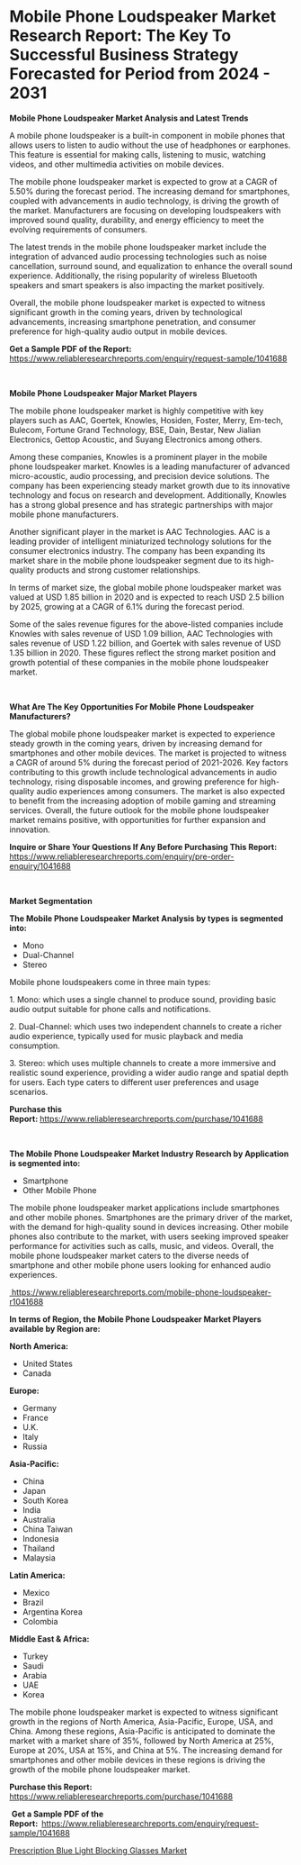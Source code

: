 <p><h1>Mobile Phone Loudspeaker Market Research Report: The Key To Successful Business Strategy Forecasted for Period from 2024 - 2031</h1></p><p><strong>Mobile Phone Loudspeaker Market Analysis and Latest Trends</strong></p>
<p><p>A mobile phone loudspeaker is a built-in component in mobile phones that allows users to listen to audio without the use of headphones or earphones. This feature is essential for making calls, listening to music, watching videos, and other multimedia activities on mobile devices.</p><p>The mobile phone loudspeaker market is expected to grow at a CAGR of 5.50% during the forecast period. The increasing demand for smartphones, coupled with advancements in audio technology, is driving the growth of the market. Manufacturers are focusing on developing loudspeakers with improved sound quality, durability, and energy efficiency to meet the evolving requirements of consumers.</p><p>The latest trends in the mobile phone loudspeaker market include the integration of advanced audio processing technologies such as noise cancellation, surround sound, and equalization to enhance the overall sound experience. Additionally, the rising popularity of wireless Bluetooth speakers and smart speakers is also impacting the market positively.</p><p>Overall, the mobile phone loudspeaker market is expected to witness significant growth in the coming years, driven by technological advancements, increasing smartphone penetration, and consumer preference for high-quality audio output in mobile devices.</p></p>
<p><strong>Get a Sample PDF of the Report:&nbsp;</strong> <a href="https://www.reliableresearchreports.com/enquiry/request-sample/1041688">https://www.reliableresearchreports.com/enquiry/request-sample/1041688</a></p>
<p>&nbsp;</p>
<p><strong>Mobile Phone Loudspeaker Major Market Players</strong></p>
<p><p>The mobile phone loudspeaker market is highly competitive with key players such as AAC, Goertek, Knowles, Hosiden, Foster, Merry, Em-tech, Bulecom, Fortune Grand Technology, BSE, Dain, Bestar, New Jialian Electronics, Gettop Acoustic, and Suyang Electronics among others.</p><p>Among these companies, Knowles is a prominent player in the mobile phone loudspeaker market. Knowles is a leading manufacturer of advanced micro-acoustic, audio processing, and precision device solutions. The company has been experiencing steady market growth due to its innovative technology and focus on research and development. Additionally, Knowles has a strong global presence and has strategic partnerships with major mobile phone manufacturers.</p><p>Another significant player in the market is AAC Technologies. AAC is a leading provider of intelligent miniaturized technology solutions for the consumer electronics industry. The company has been expanding its market share in the mobile phone loudspeaker segment due to its high-quality products and strong customer relationships.</p><p>In terms of market size, the global mobile phone loudspeaker market was valued at USD 1.85 billion in 2020 and is expected to reach USD 2.5 billion by 2025, growing at a CAGR of 6.1% during the forecast period.</p><p>Some of the sales revenue figures for the above-listed companies include Knowles with sales revenue of USD 1.09 billion, AAC Technologies with sales revenue of USD 1.22 billion, and Goertek with sales revenue of USD 1.35 billion in 2020. These figures reflect the strong market position and growth potential of these companies in the mobile phone loudspeaker market.</p></p>
<p>&nbsp;</p>
<p><strong>What Are The Key Opportunities For Mobile Phone Loudspeaker Manufacturers?</strong></p>
<p><p>The global mobile phone loudspeaker market is expected to experience steady growth in the coming years, driven by increasing demand for smartphones and other mobile devices. The market is projected to witness a CAGR of around 5% during the forecast period of 2021-2026. Key factors contributing to this growth include technological advancements in audio technology, rising disposable incomes, and growing preference for high-quality audio experiences among consumers. The market is also expected to benefit from the increasing adoption of mobile gaming and streaming services. Overall, the future outlook for the mobile phone loudspeaker market remains positive, with opportunities for further expansion and innovation.</p></p>
<p><strong>Inquire or Share Your Questions If Any Before Purchasing This Report:</strong> <a href="https://www.reliableresearchreports.com/enquiry/pre-order-enquiry/1041688">https://www.reliableresearchreports.com/enquiry/pre-order-enquiry/1041688</a></p>
<p>&nbsp;</p>
<p><strong>Market Segmentation</strong></p>
<p><strong>The Mobile Phone Loudspeaker Market Analysis by types is segmented into:</strong></p>
<p><ul><li>Mono</li><li>Dual-Channel</li><li>Stereo</li></ul></p>
<p><p>Mobile phone loudspeakers come in three main types: </p><p>1. Mono: which uses a single channel to produce sound, providing basic audio output suitable for phone calls and notifications.</p><p>2. Dual-Channel: which uses two independent channels to create a richer audio experience, typically used for music playback and media consumption.</p><p>3. Stereo: which uses multiple channels to create a more immersive and realistic sound experience, providing a wider audio range and spatial depth for users. Each type caters to different user preferences and usage scenarios.</p></p>
<p><strong>Purchase this Report:&nbsp;</strong><a href="https://www.reliableresearchreports.com/purchase/1041688">https://www.reliableresearchreports.com/purchase/1041688</a></p>
<p>&nbsp;</p>
<p><strong>The Mobile Phone Loudspeaker Market Industry Research by Application is segmented into:</strong></p>
<p><ul><li>Smartphone</li><li>Other Mobile Phone</li></ul></p>
<p><p>The mobile phone loudspeaker market applications include smartphones and other mobile phones. Smartphones are the primary driver of the market, with the demand for high-quality sound in devices increasing. Other mobile phones also contribute to the market, with users seeking improved speaker performance for activities such as calls, music, and videos. Overall, the mobile phone loudspeaker market caters to the diverse needs of smartphone and other mobile phone users looking for enhanced audio experiences.</p></p>
<p><a href="https://www.reliableresearchreports.com/mobile-phone-loudspeaker-r1041688">&nbsp;https://www.reliableresearchreports.com/mobile-phone-loudspeaker-r1041688</a></p>
<p><strong>In terms of Region, the Mobile Phone Loudspeaker Market Players available by Region are:</strong></p>
<p>
    <p> <strong> North America: </strong>
        <ul>
            <li>United States</li>
            <li>Canada</li>
        </ul>
        </p> 
    <p> <strong> Europe: </strong>
        <ul>
            <li>Germany</li>
            <li>France</li>
            <li>U.K.</li>
            <li>Italy</li>
            <li>Russia</li>
        </ul>
        </p> 
    <p> <strong> Asia-Pacific: </strong>
        <ul>
            <li>China</li>
            <li>Japan</li>
            <li>South Korea</li>
            <li>India</li>
            <li>Australia</li>
            <li>China Taiwan</li>
            <li>Indonesia</li>
            <li>Thailand</li>
            <li>Malaysia</li>
        </ul>
        </p> 
    <p> <strong> Latin America: </strong>
        <ul>
            <li>Mexico</li>
            <li>Brazil</li>
            <li>Argentina Korea</li>
            <li>Colombia</li>
        </ul>
        </p> 
    <p> <strong> Middle East & Africa: </strong>
        <ul>
            <li>Turkey</li>
            <li>Saudi</li>
            <li>Arabia</li>
            <li>UAE</li>
            <li>Korea</li>
        </ul>
    </p>
    </p>
<p><p>The mobile phone loudspeaker market is expected to witness significant growth in the regions of North America, Asia-Pacific, Europe, USA, and China. Among these regions, Asia-Pacific is anticipated to dominate the market with a market share of 35%, followed by North America at 25%, Europe at 20%, USA at 15%, and China at 5%. The increasing demand for smartphones and other mobile devices in these regions is driving the growth of the mobile phone loudspeaker market.</p></p>
<p><strong>Purchase this Report: </strong><a href="https://www.reliableresearchreports.com/purchase/1041688">https://www.reliableresearchreports.com/purchase/1041688</a></p>
<p>&nbsp;<strong>Get a Sample PDF of the Report:&nbsp;&nbsp;</strong><a href="https://www.reliableresearchreports.com/enquiry/request-sample/1041688">https://www.reliableresearchreports.com/enquiry/request-sample/1041688</a></p>
<p><strong></strong></p>
<p><p><a href="https://github.com/emnqcawl19/Market-Research-Report-List-1/blob/main/prescription-blue-light-blocking-glasses-market.md">Prescription Blue Light Blocking Glasses Market</a></p></p>